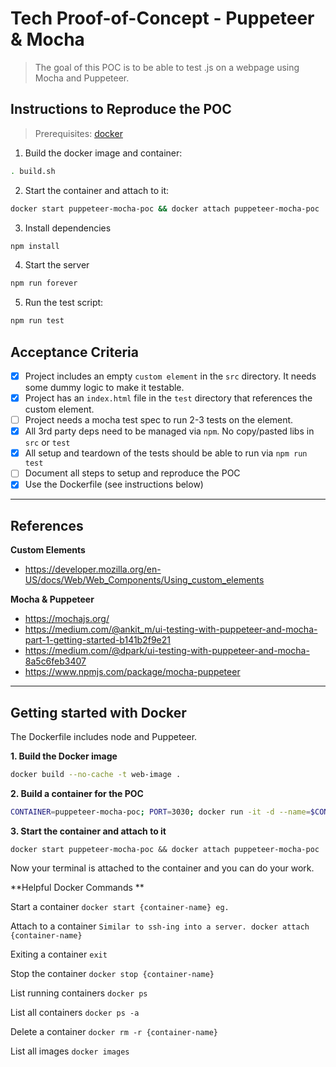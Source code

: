 # Tech Proof-of-Concept - Puppeteer & Mocha

> The goal of this POC is to be able to test .js on a webpage using Mocha and Puppeteer.

## Instructions to Reproduce the POC 

> Prerequisites: [docker](https://store.docker.com/editions/community/docker-ce-desktop-mac)

1. Build the docker image and container:
```sh
. build.sh
```

2. Start the container and attach to it:
```sh
docker start puppeteer-mocha-poc && docker attach puppeteer-mocha-poc
```
 
3. Install dependencies
```sh
npm install
```

4. Start the server
```sh
npm run forever
```

5. Run the test script:
```sh
npm run test
```

## Acceptance Criteria

- [x] Project includes an empty `custom element` in the `src` directory. It needs some dummy logic to make it testable.
- [x] Project has an `index.html` file in the `test` directory that references the custom element.
- [ ] Project needs a mocha test spec to run 2-3 tests on the element.
- [x] All 3rd party deps need to be managed via `npm`. No copy/pasted libs in `src` or `test`
- [x] All setup and teardown of the tests should be able to run via `npm run test`
- [ ] Document all steps to setup and reproduce the POC
- [x] Use the Dockerfile (see instructions below)

---

## References
**Custom Elements**
* https://developer.mozilla.org/en-US/docs/Web/Web_Components/Using_custom_elements

**Mocha & Puppeteer**
* https://mochajs.org/
* https://medium.com/@ankit_m/ui-testing-with-puppeteer-and-mocha-part-1-getting-started-b141b2f9e21
* https://medium.com/@dpark/ui-testing-with-puppeteer-and-mocha-8a5c6feb3407
* https://www.npmjs.com/package/mocha-puppeteer

---

## Getting started with Docker
The Dockerfile includes node and Puppeteer.

**1. Build the Docker image**

```sh
docker build --no-cache -t web-image .
```

**2. Build a container for the POC**

```sh
CONTAINER=puppeteer-mocha-poc; PORT=3030; docker run -it -d --name=$CONTAINER -p $PORT:3000 -v $(pwd):/www/ web-image
```

**3. Start the container and attach to it**
```
docker start puppeteer-mocha-poc && docker attach puppeteer-mocha-poc
```

Now your terminal is attached to the container and you can do your work.

**Helpful Docker Commands **

Start a container
`docker start {container-name} eg.`

Attach to a container
`Similar to ssh-ing into a server. docker attach {container-name}`

Exiting a container
`exit`

Stop the container
`docker stop {container-name}`

List running containers
`docker ps`

List all containers
`docker ps -a`

Delete a container
`docker rm -r {container-name}`

List all images
`docker images`
